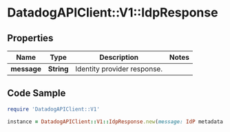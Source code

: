 # DatadogAPIClient::V1::IdpResponse

## Properties

Name | Type | Description | Notes
------------ | ------------- | ------------- | -------------
**message** | **String** | Identity provider response. | 

## Code Sample

```ruby
require 'DatadogAPIClient::V1'

instance = DatadogAPIClient::V1::IdpResponse.new(message: IdP metadata successfully uploaded for example org)
```


